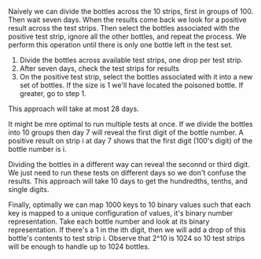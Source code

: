 Naively we can divide the bottles across the 10 strips, first in groups of 100.  Then wait seven days.  When the results come back we look for a positive result across the test strips.  Then select the bottles associated with the positive test strip, ignore all the other bottles, and repeat the process.  We perform this operation until there is only one bottle left in the test set.  

1. Divide the bottles across available test strips, one drop per test strip.  
2. After seven days, check the test strips for results
3. On the positive test strip, select the bottles associated with it into a new set of bottles.  If the size is 1 we'll have located the poisoned bottle.  If greater, go to step 1.  

This approach will take at most 28 days.  

It might be mre optimal to run multiple tests at once.  If we divide the bottles into 10 groups then day 7 will reveal the first digit of the bottle number.  A positive result on strip i at day 7 shows that the first digit (100's digit) of the bottle number is i.  

Dividing the bottles in a different way can reveal the seconnd or third digit.  We just need to run these tests on different days so we don't confuse the results.  This approach will take 10 days to get the hundredths, tenths, and single digits.  

Finally, optimally we can map 1000 keys to 10 binary values such that each key is mapped to a unique configuration of values, it's binary number representation.  Take each bottle number and look at its binary representation.  If there's a 1 in the ith digit, then we will add a drop of this bottle's contents to test strip i.  Observe that 2^10 is 1024 so 10 test strips will be enough to handle up to 1024 bottles.  